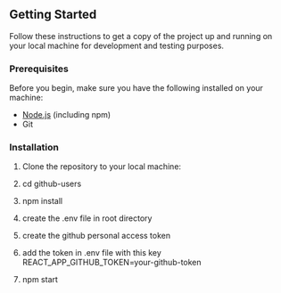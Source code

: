 
## Getting Started

Follow these instructions to get a copy of the project up and running on your local machine for development and testing purposes.

### Prerequisites

Before you begin, make sure you have the following installed on your machine:

- [Node.js](https://nodejs.org/) (including npm)
- Git

### Installation

1. Clone the repository to your local machine:

2. cd github-users

3. npm install

4. create the .env file in root directory

5. create the github personal access token

6. add the token in .env file with this key REACT_APP_GITHUB_TOKEN=your-github-token

7. npm start

```
